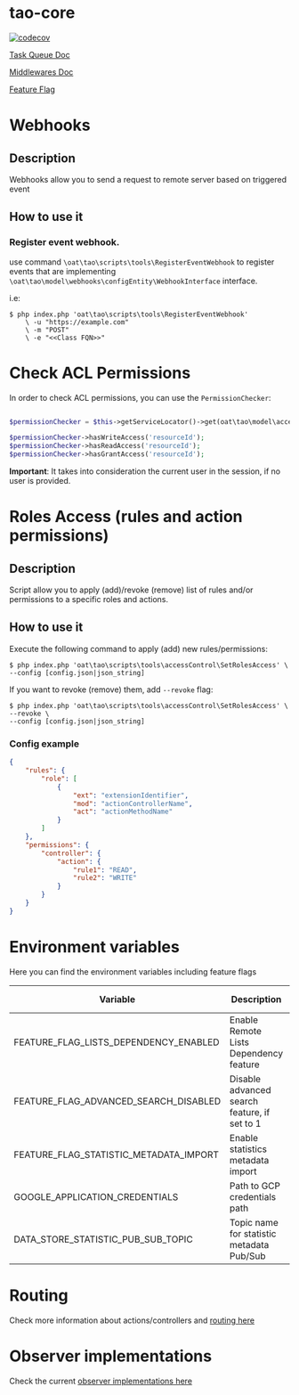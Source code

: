 tao-core
========

[![codecov](https://codecov.io/gh/oat-sa/tao-core/branch/master/graph/badge.svg?token=uPVdj0JrEn)](https://codecov.io/gh/oat-sa/tao-core)

[Task Queue Doc](models/classes/taskQueue/README.md)

[Middlewares Doc](models/classes/Middleware/README.md)

[Feature Flag](models/classes/featureFlag/README.md)

# Webhooks

## Description

Webhooks allow you to send a request to remote server based on triggered event

## How to use it

### Register event webhook.

use command `\oat\tao\scripts\tools\RegisterEventWebhook` to register events that are implementing `\oat\tao\model\webhooks\configEntity\WebhookInterface` interface.

i.e:
```
$ php index.php 'oat\tao\scripts\tools\RegisterEventWebhook' 
    \ -u "https://example.com"
    \ -m "POST"
    \ -e "<<Class FQN>>"
``` 

# Check ACL Permissions

In order to check ACL permissions, you can use the `PermissionChecker`:

```php

$permissionChecker = $this->getServiceLocator()->get(oat\tao\model\accessControl\PermissionChecker::class);

$permissionChecker->hasWriteAccess('resourceId');
$permissionChecker->hasReadAccess('resourceId');
$permissionChecker->hasGrantAccess('resourceId');
```

**Important**: It takes into consideration the current user in the session, if no user is provided.

# Roles Access (rules and action permissions)
## Description
Script allow you to apply (add)/revoke (remove) list of rules and/or permissions to a specific roles and actions.

## How to use it
Execute the following command to apply (add) new rules/permissions:
```
$ php index.php 'oat\tao\scripts\tools\accessControl\SetRolesAccess' \
--config [config.json|json_string]
```
If you want to revoke (remove) them, add `--revoke` flag:
```
$ php index.php 'oat\tao\scripts\tools\accessControl\SetRolesAccess' \
--revoke \
--config [config.json|json_string]
```

### Config example
```json
{
    "rules": {
        "role": [
            {
                "ext": "extensionIdentifier",
                "mod": "actionControllerName",
                "act": "actionMethodName"
            }
        ]
    },
    "permissions": {
        "controller": {
            "action": {
                "rule1": "READ",
                "rule2": "WRITE"
            }
        }
    }
}
```

# Environment variables

Here you can find the environment variables including feature flags

| Variable                               | Description                                  | Default value |
|----------------------------------------|----------------------------------------------|---------------|
| FEATURE_FLAG_LISTS_DEPENDENCY_ENABLED  | Enable Remote Lists Dependency feature       | -             |
| FEATURE_FLAG_ADVANCED_SEARCH_DISABLED  | Disable advanced search feature, if set to 1 | -             |
| FEATURE_FLAG_STATISTIC_METADATA_IMPORT | Enable statistics metadata import            | -             |
| GOOGLE_APPLICATION_CREDENTIALS         | Path to GCP credentials path                 | -             |
| DATA_STORE_STATISTIC_PUB_SUB_TOPIC     | Topic name for statistic metadata Pub/Sub    | -             |

# Routing

Check more information about actions/controllers and [routing here](./models/classes/routing/README.md)

# Observer implementations

Check the current [observer implementations here](./models/classes/Observer/README.md)
